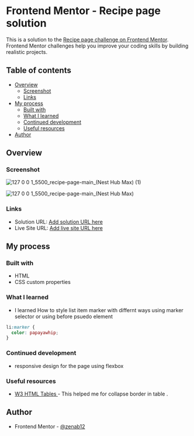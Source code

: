 # Frontend Mentor - Recipe page solution

This is a solution to the [Recipe page challenge on Frontend Mentor](https://www.frontendmentor.io/challenges/recipe-page-KiTsR8QQKm). Frontend Mentor challenges help you improve your coding skills by building realistic projects. 

## Table of contents

- [Overview](#overview)
  - [Screenshot](#screenshot)
  - [Links](#links)
- [My process](#my-process)
  - [Built with](#built-with)
  - [What I learned](#what-i-learned)
  - [Continued development](#continued-development)
  - [Useful resources](#useful-resources)
- [Author](#author)


## Overview

### Screenshot

![127 0 0 1_5500_recipe-page-main_(Nest Hub Max) (1)](https://github.com/user-attachments/assets/33f4c343-8949-44c7-9845-9c4d6aaa353b)

![127 0 0 1_5500_recipe-page-main_(Nest Hub Max)](https://github.com/user-attachments/assets/76d1d1fb-a863-414d-b5ca-3a86ba145aaf)


### Links

- Solution URL: [Add solution URL here](https://your-solution-url.com)
- Live Site URL: [Add live site URL here](https://your-live-site-url.com)

## My process

### Built with

- HTML
- CSS custom properties

### What I learned

- I learned How to style list item marker with differnt ways using marker selector or using before psuedo element 
```css
li:marker {
  color: papayawhip;
}
```


### Continued development
- responsive design for the page using flexbox 

### Useful resources

- [W3 HTML Tables ](https://www.w3schools.com/html/html_tables.asp) - This helped me for collapse border in table . 

## Author
- Frontend Mentor - [@zenab12](https://www.frontendmentor.io/profile/zenab12)
